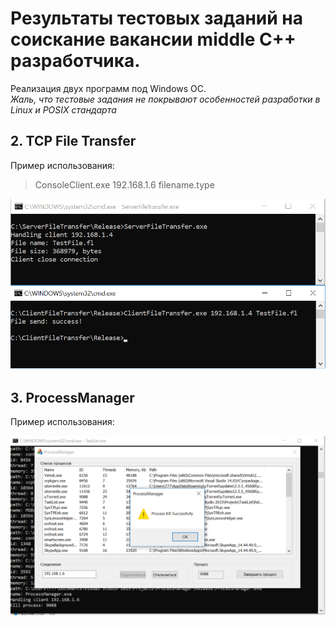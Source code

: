 # Результаты тестовых заданий на соискание вакансии middle С++ разработчика.

Реализация двух программ под Windows OC.
<br>*Жаль, что тестовые задания не покрывают особенностей разработки в Linux и POSIX стандарта*


## 2. TCP File Transfer

Пример использования:

> ConsoleClient.exe 192.168.1.6 filename.type

![FileTransfer](FileTransfer.png)


## 3. ProcessManager

Пример использования:


![FileTransfer](Processmanager.png)
